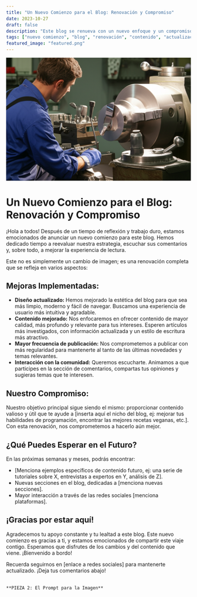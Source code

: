 ```yaml
---
title: "Un Nuevo Comienzo para el Blog: Renovación y Compromiso"
date: 2023-10-27
draft: false
description: "Este blog se renueva con un nuevo enfoque y un compromiso renovado con nuestros lectores. Descubre qué cambios hemos implementado y qué puedes esperar en el futuro."
tags: ["nuevo comienzo", "blog", "renovación", "contenido", "actualización"]
featured_image: "featured.png"
---
```


![Un Nuevo Comienzo para el Blog: Renovación y Compromiso](featured.png)
# Un Nuevo Comienzo para el Blog: Renovación y Compromiso

¡Hola a todos!  Después de un tiempo de reflexión y trabajo duro, estamos emocionados de anunciar un nuevo comienzo para este blog.  Hemos dedicado tiempo a reevaluar nuestra estrategia, escuchar sus comentarios y, sobre todo, a mejorar la experiencia de lectura.

Este no es simplemente un cambio de imagen; es una renovación completa que se refleja en varios aspectos:

## Mejoras Implementadas:

* **Diseño actualizado:** Hemos mejorado la estética del blog para que sea más limpio, moderno y fácil de navegar.  Buscamos una experiencia de usuario más intuitiva y agradable.
* **Contenido mejorado:** Nos enfocaremos en ofrecer contenido de mayor calidad, más profundo y relevante para tus intereses.  Esperen artículos más investigados, con información actualizada y un estilo de escritura más atractivo.
* **Mayor frecuencia de publicación:**  Nos comprometemos a publicar con más regularidad para mantenerte al tanto de las últimas novedades y temas relevantes.
* **Interacción con la comunidad:**  Queremos escucharte.  Animamos a que participes en la sección de comentarios, compartas tus opiniones y sugieras temas que te interesen.

## Nuestro Compromiso:

Nuestro objetivo principal sigue siendo el mismo: proporcionar contenido valioso y útil que te ayude a [inserta aquí el nicho del blog,  ej: mejorar tus habilidades de programación,  encontrar las mejores recetas veganas, etc.].  Con esta renovación, nos comprometemos a hacerlo aún mejor.

##  ¿Qué Puedes Esperar en el Futuro?

En las próximas semanas y meses, podrás encontrar:

* [Menciona ejemplos específicos de contenido futuro, ej:  una serie de tutoriales sobre X,  entrevistas a expertos en Y, análisis de Z].
* Nuevas secciones en el blog, dedicadas a [menciona nuevas secciones].
* Mayor interacción a través de las redes sociales [menciona plataformas].

## ¡Gracias por estar aquí!

Agradecemos tu apoyo constante y tu lealtad a este blog.  Este nuevo comienzo es gracias a ti, y estamos emocionados de compartir este viaje contigo.  Esperamos que disfrutes de los cambios y del contenido que viene. ¡Bienvenido a bordo!


Recuerda seguirnos en [enlace a redes sociales] para mantenerte actualizado.  ¡Deja tus comentarios abajo!
```

**PIEZA 2: El Prompt para la Imagen**